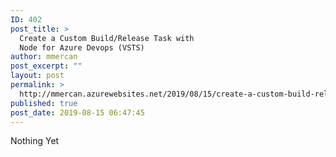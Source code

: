 ```yaml
---
ID: 402
post_title: >
  Create a Custom Build/Release Task with
  Node for Azure Devops (VSTS)
author: mmercan
post_excerpt: ""
layout: post
permalink: >
  http://mmercan.azurewebsites.net/2019/08/15/create-a-custom-build-release-task-with-node-for-azure-devops-vsts/
published: true
post_date: 2019-08-15 06:47:45
---
```

<!-- wp:paragraph -->
<p>Nothing Yet</p>
<!-- /wp:paragraph -->